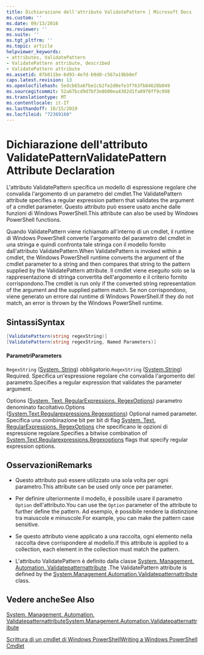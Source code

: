 ```yaml
---
title: Dichiarazione dell'attributo ValidatePattern | Microsoft Docs
ms.custom: ''
ms.date: 09/13/2016
ms.reviewer: ''
ms.suite: ''
ms.tgt_pltfrm: ''
ms.topic: article
helpviewer_keywords:
- attributes, ValidatePattern
- ValidatePattern attribute, described
- ValidatePattern attribute
ms.assetid: 87b811be-6d93-4e7d-b9d0-c567a19bb0ef
caps.latest.revision: 13
ms.openlocfilehash: 5edcb65a6fbe1cb2fe2d0efe3f763fb84628b049
ms.sourcegitcommit: 52a67bcd9d7bf3e8600ea4302d1fa8970ff9c998
ms.translationtype: MT
ms.contentlocale: it-IT
ms.lasthandoff: 10/15/2019
ms.locfileid: "72369160"
---
```

# <a name="validatepattern-attribute-declaration"></a><span data-ttu-id="43828-102">Dichiarazione dell'attributo ValidatePattern</span><span class="sxs-lookup"><span data-stu-id="43828-102">ValidatePattern Attribute Declaration</span></span>

<span data-ttu-id="43828-103">L'attributo ValidatePattern specifica un modello di espressione regolare che convalida l'argomento di un parametro del cmdlet.</span><span class="sxs-lookup"><span data-stu-id="43828-103">The ValidatePattern attribute specifies a regular expression pattern that validates the argument of a cmdlet parameter.</span></span> <span data-ttu-id="43828-104">Questo attributo può essere usato anche dalle funzioni di Windows PowerShell.</span><span class="sxs-lookup"><span data-stu-id="43828-104">This attribute can also be used by Windows PowerShell functions.</span></span>

<span data-ttu-id="43828-105">Quando ValidatePattern viene richiamato all'interno di un cmdlet, il runtime di Windows PowerShell converte l'argomento del parametro del cmdlet in una stringa e quindi confronta tale stringa con il modello fornito dall'attributo ValidatePattern.</span><span class="sxs-lookup"><span data-stu-id="43828-105">When ValidatePattern is invoked within a cmdlet, the Windows PowerShell runtime converts the argument of the cmdlet parameter to a string and then compares that string to the pattern supplied by the ValidatePattern attribute.</span></span> <span data-ttu-id="43828-106">Il cmdlet viene eseguito solo se la rappresentazione di stringa convertita dell'argomento e il criterio fornito corrispondono.</span><span class="sxs-lookup"><span data-stu-id="43828-106">The cmdlet is run only if the converted string representation of the argument and the supplied pattern match.</span></span> <span data-ttu-id="43828-107">Se non corrispondono, viene generato un errore dal runtime di Windows PowerShell.</span><span class="sxs-lookup"><span data-stu-id="43828-107">If they do not match, an error is thrown by the Windows PowerShell runtime.</span></span>

## <a name="syntax"></a><span data-ttu-id="43828-108">Sintassi</span><span class="sxs-lookup"><span data-stu-id="43828-108">Syntax</span></span>

```csharp
[ValidatePattern(string regexString)]
[ValidatePattern(string regexString, Named Parameters)]
```

#### <a name="parameters"></a><span data-ttu-id="43828-109">Parametri</span><span class="sxs-lookup"><span data-stu-id="43828-109">Parameters</span></span>

<span data-ttu-id="43828-110">`RegexString` ([System. String](/dotnet/api/System.String)) obbligatorio.</span><span class="sxs-lookup"><span data-stu-id="43828-110">`RegexString` ([System.String](/dotnet/api/System.String)) Required.</span></span> <span data-ttu-id="43828-111">Specifica un'espressione regolare che convalida l'argomento del parametro.</span><span class="sxs-lookup"><span data-stu-id="43828-111">Specifies a regular expression that validates the parameter argument.</span></span>

<span data-ttu-id="43828-112">Options ([System. Text. RegularExpressions. RegexOptions](/dotnet/api/System.Text.RegularExpressions.RegexOptions)) parametro denominato facoltativo.</span><span class="sxs-lookup"><span data-stu-id="43828-112">Options ([System.Text.Regularexpressions.Regexoptions](/dotnet/api/System.Text.RegularExpressions.RegexOptions)) Optional named parameter.</span></span> <span data-ttu-id="43828-113">Specifica una combinazione bit per bit di flag [System. Text. RegularExpressions. RegexOptions](/dotnet/api/System.Text.RegularExpressions.RegexOptions) che specificano le opzioni di espressione regolare.</span><span class="sxs-lookup"><span data-stu-id="43828-113">Specifies a bitwise combination of [System.Text.Regularexpressions.Regexoptions](/dotnet/api/System.Text.RegularExpressions.RegexOptions) flags that specify regular expression options.</span></span>

## <a name="remarks"></a><span data-ttu-id="43828-114">Osservazioni</span><span class="sxs-lookup"><span data-stu-id="43828-114">Remarks</span></span>

- <span data-ttu-id="43828-115">Questo attributo può essere utilizzato una sola volta per ogni parametro.</span><span class="sxs-lookup"><span data-stu-id="43828-115">This attribute can be used only once per parameter.</span></span>

- <span data-ttu-id="43828-116">Per definire ulteriormente il modello, è possibile usare il parametro `Option` dell'attributo.</span><span class="sxs-lookup"><span data-stu-id="43828-116">You can use the `Option` parameter of the attribute to further define the pattern.</span></span> <span data-ttu-id="43828-117">Ad esempio, è possibile rendere la distinzione tra maiuscole e minuscole.</span><span class="sxs-lookup"><span data-stu-id="43828-117">For example, you can make the pattern case sensitive.</span></span>

- <span data-ttu-id="43828-118">Se questo attributo viene applicato a una raccolta, ogni elemento nella raccolta deve corrispondere al modello.</span><span class="sxs-lookup"><span data-stu-id="43828-118">If this attribute is applied to a collection, each element in the collection must match the pattern.</span></span>

- <span data-ttu-id="43828-119">L'attributo ValidatePattern è definito dalla classe [System. Management. Automation. Validatepatternattribute](/dotnet/api/System.Management.Automation.ValidatePatternAttribute) .</span><span class="sxs-lookup"><span data-stu-id="43828-119">The ValidatePattern attribute is defined by the [System.Management.Automation.Validatepatternattribute](/dotnet/api/System.Management.Automation.ValidatePatternAttribute) class.</span></span>

## <a name="see-also"></a><span data-ttu-id="43828-120">Vedere anche</span><span class="sxs-lookup"><span data-stu-id="43828-120">See Also</span></span>

[<span data-ttu-id="43828-121">System. Management. Automation. Validatepatternattribute</span><span class="sxs-lookup"><span data-stu-id="43828-121">System.Management.Automation.Validatepatternattribute</span></span>](/dotnet/api/System.Management.Automation.ValidatePatternAttribute)

[<span data-ttu-id="43828-122">Scrittura di un cmdlet di Windows PowerShell</span><span class="sxs-lookup"><span data-stu-id="43828-122">Writing a Windows PowerShell Cmdlet</span></span>](./writing-a-windows-powershell-cmdlet.md)
